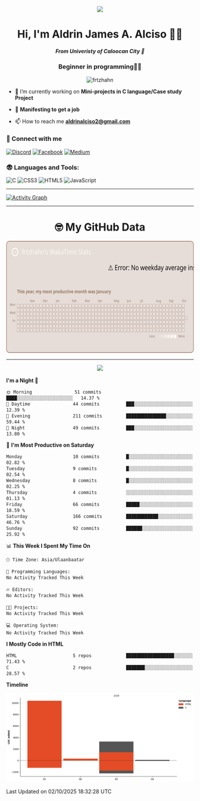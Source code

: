 <div align="center">
  <img height="150" src="https://miro.medium.com/v2/1*tGHAV9yItR_FISNYM7HGqQ.gif"  />
</div>

<h1 align="center">Hi, I'm Aldrin James A. Alciso 👨‍💻</h1>
<h5 align="center">From Univeristy of Caloocan City 🏫</h1>
<h3 align="center">Beginner in programming🥀💔</h3>

<p align="center"> <img src="https://komarev.com/ghpvc/?username=frtzhahn&label=Profile%20views&color=0e75b6&style=flat" alt="frtzhahn" /> </p>


- 🤗 I’m currently working on **Mini-projects in C language/Case study Project**

- 🤞 **Manifesting to get a job**

- 📫 How to reach me **aldrinalciso2@gmail.com**


### 🤝 Connect with me

[![Discord](https://img.shields.io/badge/Discord-5865F2?style=for-the-badge&logo=discord&logoColor=white)](https://discord.com/users/drin0_o)
[![Facebook](https://img.shields.io/badge/Facebook-1877F2?style=for-the-badge&logo=facebook&logoColor=white)](https://web.facebook.com/aldrin.alciso.2024)
[![Medium](https://img.shields.io/badge/Medium-12100E?style=for-the-badge&logo=medium&logoColor=white)](https://medium.com/@liohaym)

</p>

### 😨 Languages and Tools:

![C](https://img.shields.io/badge/C-00599C?style=for-the-badge&logo=c&logoColor=white)
![CSS3](https://img.shields.io/badge/CSS3-1572B6?style=for-the-badge&logo=css3&logoColor=white)
![HTML5](https://img.shields.io/badge/HTML5-E34F26?style=for-the-badge&logo=html5&logoColor=white)
![JavaScript](https://img.shields.io/badge/JavaScript-F7DF1E?style=for-the-badge&logo=javascript&logoColor=black)


---

[![Activity Graph](https://github-readme-activity-graph.vercel.app/graph?username=frtzhahn&theme=github-dark&hide_border=true)](https://github.com/frtzhahn)

---
<h1 align="center">🤓 My GitHub Data </h1>  


<img src="wakatime/stats.svg" height="300"/>

---

<div align="center">
<img height="500"src="https://wakatime.com/share/@0e8c0e7e-426d-4531-92bc-cb97f076d55f/ca56a578-d9ba-49b4-b331-1a3d49b5ebc7.svg"/>
</div>

 
**I'm a Night 🦉** 

```text
🌞 Morning                51 commits          ████░░░░░░░░░░░░░░░░░░░░░   14.37 % 
🌆 Daytime                44 commits          ███░░░░░░░░░░░░░░░░░░░░░░   12.39 % 
🌃 Evening                211 commits         ███████████████░░░░░░░░░░   59.44 % 
🌙 Night                  49 commits          ███░░░░░░░░░░░░░░░░░░░░░░   13.80 % 
```
📅 **I'm Most Productive on Saturday** 

```text
Monday                   10 commits          █░░░░░░░░░░░░░░░░░░░░░░░░   02.82 % 
Tuesday                  9 commits           █░░░░░░░░░░░░░░░░░░░░░░░░   02.54 % 
Wednesday                8 commits           █░░░░░░░░░░░░░░░░░░░░░░░░   02.25 % 
Thursday                 4 commits           ░░░░░░░░░░░░░░░░░░░░░░░░░   01.13 % 
Friday                   66 commits          █████░░░░░░░░░░░░░░░░░░░░   18.59 % 
Saturday                 166 commits         ████████████░░░░░░░░░░░░░   46.76 % 
Sunday                   92 commits          ██████░░░░░░░░░░░░░░░░░░░   25.92 % 
```


📊 **This Week I Spent My Time On** 

```text
🕑︎ Time Zone: Asia/Ulaanbaatar

💬 Programming Languages: 
No Activity Tracked This Week

🔥 Editors: 
No Activity Tracked This Week

🐱‍💻 Projects: 
No Activity Tracked This Week

💻 Operating System: 
No Activity Tracked This Week
```

**I Mostly Code in HTML** 

```text
HTML                     5 repos             ██████████████████░░░░░░░   71.43 % 
C                        2 repos             ███████░░░░░░░░░░░░░░░░░░   28.57 % 
```



**Timeline**

![Lines of Code chart](https://raw.githubusercontent.com/frtzhahn/frtzhahn/main/assets/bar_graph.png)





 Last Updated on 02/10/2025 18:32:28 UTC
<!--END_SECTION:waka-->







